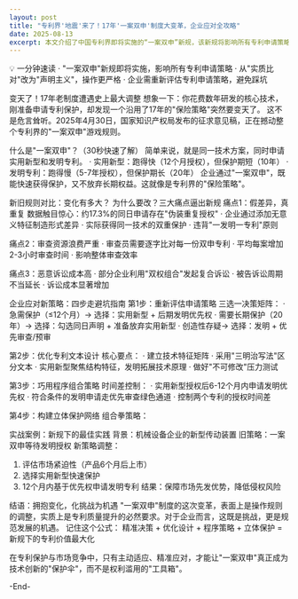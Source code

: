 ```yaml
---
layout: post
title: "专利界'地震'来了！17年'一案双申'制度大变革，企业应对全攻略"
date: 2025-08-13
excerpt: 本文介绍了中国专利界即将实施的“一案双申”新规，该新规将影响所有专利申请策略。文章详细解释了新规带来的变化，分析了其背后的原因，并为企业提供了一个四步走避坑指南，以适应新规则，最大化专利价值。
---
```

💡 一分钟速读
· "一案双申"新规即将实施，影响所有专利申请策略
· 从"实质比对"改为"声明主义"，操作更严格
· 企业需重新评估专利申请策略，避免踩坑

变天了！17年老制度遭遇史上最大调整
想象一下：你花费数年研发的核心技术，刚准备申请专利保护，却发现一个沿用了17年的"保险策略"突然要变天了。
这不是危言耸听。2025年4月30日，国家知识产权局发布的征求意见稿，正在撼动整个专利界的"一案双申"游戏规则。

什么是"一案双申"？（30秒快速了解）
简单来说，就是同一技术方案，同时申请实用新型和发明专利。
· 实用新型：跑得快（12个月授权），但保护期短（10年）
· 发明专利：跑得慢（5-7年授权），但保护期长（20年）
企业通过"一案双申"，既能快速获得保护，又不放弃长期权益。这就像是专利界的"保险策略"。

新旧规则对比：变化有多大？
为什么要改？三大痛点逼出新规
痛点1：假差异，真重复
数据触目惊心：约17.3%的同日申请存在"伪装重复授权"
· 企业通过添加无意义特征制造形式差异
· 实际获得同一技术的双重保护
· 违背"一发明一专利"原则

痛点2：审查资源浪费严重
· 审查员需要逐字比对每一份双申专利
· 平均每案增加2-3小时审查时间
· 影响整体审查效率

痛点3：恶意诉讼成本高
· 部分企业利用"双权组合"发起复合诉讼
· 被告诉讼周期不当延长
· 诉讼成本显著增加

企业应对新策略：四步走避坑指南
第1步：重新评估申请策略
三选一决策矩阵：
· 急需保护（≤12个月）→ 选择：实用新型 + 后期发明优先权
· 需要长期保护（20年）→ 选择：勾选同日声明 + 准备放弃实用新型
· 创造性存疑→ 选择：发明 + 优先审查/预审

第2步：优化专利文本设计
核心要点：
· 建立技术特征矩阵
· 采用"三明治写法"区分文本
· 实用新型聚焦结构特征，发明拓展技术原理
· 做好"不可修改"压力测试

第3步：巧用程序组合策略
时间差控制：
· 实用新型授权后6-12个月内申请发明优先权
· 符合条件的发明申请走优先审查绿色通道
· 控制两个专利的授权时间差

第4步：构建立体保护网络
组合拳策略：

实战案例：新规下的最佳实践
背景：机械设备企业的新型传动装置
旧策略：一案双申等待发明授权
新策略调整：
1. 评估市场紧迫性（产品6个月后上市）
2. 选择实用新型快速保护
3. 12个月内基于优先权申请发明专利
结果：保障市场先发优势，降低侵权风险

结语：拥抱变化，化挑战为机遇
"一案双申"制度的这次变革，表面上是操作规则的调整，实质上是专利质量提升的必然要求。对于企业而言，这既是挑战，更是规范发展的机遇。
记住这个公式：
精准决策 + 优化设计 + 程序策略 + 立体保护 = 新规下的专利价值最大化

在专利保护与市场竞争中，只有主动适应、精准应对，才能让"一案双申"真正成为技术创新的"保护伞"，而不是权利滥用的"工具箱"。

-End-